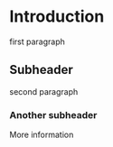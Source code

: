 # Introduction

first paragraph

## Subheader

second paragraph

### Another subheader

More information
